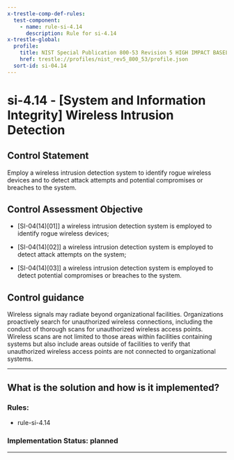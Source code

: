 ```yaml
---
x-trestle-comp-def-rules:
  test-component:
    - name: rule-si-4.14
      description: Rule for si-4.14
x-trestle-global:
  profile:
    title: NIST Special Publication 800-53 Revision 5 HIGH IMPACT BASELINE
    href: trestle://profiles/nist_rev5_800_53/profile.json
  sort-id: si-04.14
---
```


# si-4.14 - \[System and Information Integrity\] Wireless Intrusion Detection

## Control Statement

Employ a wireless intrusion detection system to identify rogue wireless devices and to detect attack attempts and potential compromises or breaches to the system.

## Control Assessment Objective

- \[SI-04(14)[01]\] a wireless intrusion detection system is employed to identify rogue wireless devices;

- \[SI-04(14)[02]\] a wireless intrusion detection system is employed to detect attack attempts on the system;

- \[SI-04(14)[03]\] a wireless intrusion detection system is employed to detect potential compromises or breaches to the system.

## Control guidance

Wireless signals may radiate beyond organizational facilities. Organizations proactively search for unauthorized wireless connections, including the conduct of thorough scans for unauthorized wireless access points. Wireless scans are not limited to those areas within facilities containing systems but also include areas outside of facilities to verify that unauthorized wireless access points are not connected to organizational systems.

______________________________________________________________________

## What is the solution and how is it implemented?

<!-- For implementation status enter one of: implemented, partial, planned, alternative, not-applicable -->

<!-- Note that the list of rules under ### Rules: is read-only and changes will not be captured after assembly to JSON -->

<!-- Add control implementation description here for control: si-4.14 -->

### Rules:

  - rule-si-4.14

### Implementation Status: planned

______________________________________________________________________

